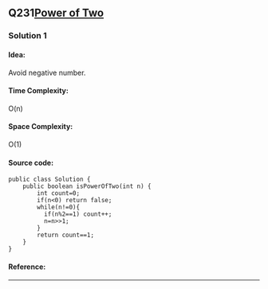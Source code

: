 ## Q231[Power of Two](https://leetcode.com/problems/power-of-two/) 

### Solution 1 
#### Idea:
Avoid negative number.
#### Time Complexity: 
O(n)
#### Space Complexity:
O(1)
#### Source code:
```
public class Solution {
    public boolean isPowerOfTwo(int n) {
        int count=0;
        if(n<0) return false;
        while(n!=0){
          if(n%2==1) count++;
          n=n>>1;
        }
        return count==1;
    }
}
```
#### Reference:
---

